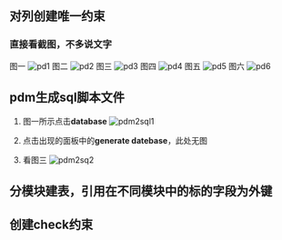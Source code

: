 ## 对列创建唯一约束
### 直接看截图，不多说文字
图一
![pd1](https://user-images.githubusercontent.com/34411304/68995520-da2c3380-08c9-11ea-9072-d6337c9050d7.png)
图二
![pd2](https://user-images.githubusercontent.com/34411304/68995526-f039f400-08c9-11ea-8f67-5ec59f17754d.png)
图三
![pd3](https://user-images.githubusercontent.com/34411304/68995530-f6c86b80-08c9-11ea-96df-515cde2b01f9.png)
图四
![pd4](https://user-images.githubusercontent.com/34411304/68995531-f7610200-08c9-11ea-98e9-79dba32c5b60.png)
图五
![pd5](https://user-images.githubusercontent.com/34411304/68995532-f7610200-08c9-11ea-88bb-593603f03be8.png)
图六
![pd6](https://user-images.githubusercontent.com/34411304/68995534-f7f99880-08c9-11ea-81e9-2704c4a63bf3.png)
## pdm生成sql脚本文件
1. 图一所示点击**database**
![pdm2sql1](https://user-images.githubusercontent.com/34411304/68995669-43607680-08cb-11ea-9e06-758d87af455b.png)
2. 点击出现的面板中的**generate datebase**，此处无图

3. 看图三
![pdm2sq2](https://user-images.githubusercontent.com/34411304/68995670-43f90d00-08cb-11ea-8b03-f6fe951cd861.png)




##  分模块建表，引用在不同模块中的标的字段为外键

## 创建check约束